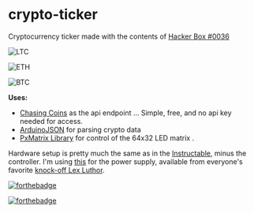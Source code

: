 # crypto-ticker
Cryptocurrency ticker made with the contents of [Hacker Box #0036](https://hackerboxes.com/collections/past-hackerboxes/products/hackerbox-0036-jumbotron)

![LTC](https://github.com/ananseMugen/crypto-ticker/blob/master/gifs/LTC.gif)

![ETH](https://github.com/ananseMugen/crypto-ticker/blob/master/gifs/ETH.gif)

![BTC](https://github.com/ananseMugen/crypto-ticker/blob/master/gifs/BTC.gif)



**Uses:**
* [Chasing Coins]( https://chasing-coins.com) as the api endpoint 
... Simple, free, and no api key needed for access.
* [ArduinoJSON](https://arduinojson.org/) for parsing crypto data
* [PxMatrix Library](https://github.com/2dom/PxMatrix) for control of the 64x32 LED matrix .

Hardware setup is pretty much the same as in the [Instructable](https://www.instructables.com/id/HackerBox-0036-JumboTron/),
minus the controller. I'm using [this](https://www.amazon.com/gp/product/B07B111B7Y/ref=od_aui_detailpages00?ie=UTF8&psc=1) for the 
power supply, available from everyone's favorite [knock-off Lex Luthor](https://www.youtube.com/watch?v=7uxfRDL-JzM).

[![forthebadge](https://forthebadge.com/images/badges/approved-by-george-costanza.svg)](https://forthebadge.com)

[![forthebadge](https://forthebadge.com/images/badges/certified-snoop-lion.svg)](https://forthebadge.com)


